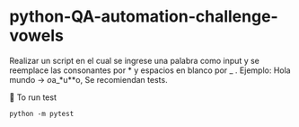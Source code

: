 # python-QA-automation-challenge-vowels

Realizar un script en el cual se ingrese una palabra como input y se reemplace las consonantes por * y espacios en blanco por _ .
Ejemplo: Hola mundo -> *o*a_*u**o, Se recomiendan tests.


🚀 To run test

`python -m pytest`
